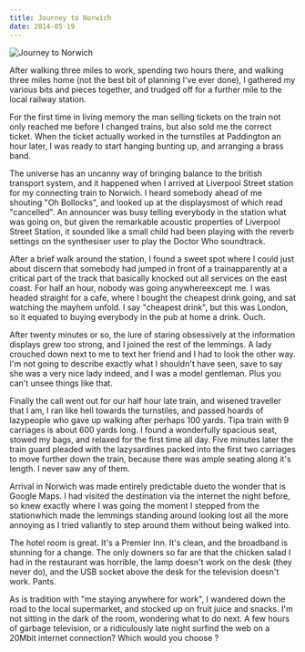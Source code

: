 ```yaml
---
title: Journey to Norwich
date: 2014-05-19
---
```


![Journey to Norwich](https://source.unsplash.com/FHnnjk1Yj7Y/1600x900)

After walking three miles to work, spending two hours there, and walking three miles home (not the best bit of planning I've ever done), I gathered my various bits and pieces together, and trudged off for a further mile to the local railway station.

For the first time in living memory the man selling tickets on the train not only reached me before I changed trains, but also sold me the correct ticket. When the ticket actually worked in the turnstiles at Paddington an hour later, I was ready to start hanging bunting up, and arranging a brass band.

The universe has an uncanny way of bringing balance to the british transport system, and it happened when I arrived at Liverpool Street station for my connecting train to Norwich. I heard somebody ahead of me shouting "Oh Bollocks", and looked up at the displaysmost of which read "cancelled". An announcer was busy telling everybody in the station what was going on, but given the remarkable acoustic properties of Liverpool Street Station, it sounded like a small child had been playing with the reverb settings on the synthesiser user to play the Doctor Who soundtrack.

After a brief walk around the station, I found a sweet spot where I could just about discern that somebody had jumped in front of a trainapparently at a critical part of the track that basically knocked out all services on the east coast. For half an hour, nobody was going anywhereexcept me. I was headed straight for a cafe, where I bought the cheapest drink going, and sat watching the mayhem unfold. I say "cheapest drink", but this was London, so it equated to buying everybody in the pub at home a drink. Ouch.

After twenty minutes or so, the lure of staring obsessively at the information displays grew too strong, and I joined the rest of the lemmings. A lady crouched down next to me to text her friend and I had to look the other way. I'm not going to describe exactly what I shouldn't have seen, save to say she was a very nice lady indeed, and I was a model gentleman. Plus you can't unsee things like that.

Finally the call went out for our half hour late train, and wisened traveller that I am, I ran like hell towards the turnstiles, and passed hoards of lazypeople who gave up walking after perhaps 100 yards. Tipa train with 9 carriages is about 600 yards long. I found a wonderfully spacious seat, stowed my bags, and relaxed for the first time all day. Five minutes later the train guard pleaded with the lazysardines packed into the first two carriages to move further down the train, because there was ample seating along it's length. I never saw any of them.

Arrival in Norwich was made entirely predictable dueto the wonder that is Google Maps. I had visited the destination via the internet the night before, so knew exactly where I was going the moment I stepped from the stationwhich made the lemmings standing around looking lost all the more annoying as I tried valiantly to step around them without being walked into.

The hotel room is great. It's a Premier Inn. It's clean, and the broadband is stunning for a change. The only downers so far are that the chicken salad I had in the restaurant was horrible, the lamp doesn't work on the desk (they never do), and the USB socket above the desk for the television doesn't work. Pants.

As is tradition with "me staying anywhere for work", I wandered down the road to the local supermarket, and stocked up on fruit juice and snacks. I'm not sitting in the dark of the room, wondering what to do next. A few hours of garbage television, or a ridiculously late night surfind the web on a 20Mbit internet connection? Which would you choose ?